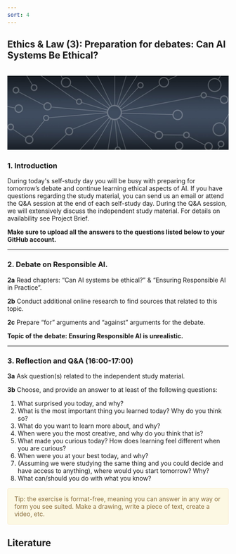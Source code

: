 ```yaml
---
sort: 4
---
```


## __Ethics & Law (3): Preparation for debates: Can AI Systems Be Ethical?__
\
<img src="./images/datalab_banner.jpg" alt="Books banner" width="600"/>

### 1. Introduction

During today's self-study day you will be busy with preparing for tomorrow’s debate and continue learning ethical aspects of AI.
If you have questions regarding the study material, you can send us an email or attend the Q&A   session at the end of each self-study day. During the Q&A session, we will extensively discuss the independent study material. For details on availability see Project Brief.

__Make sure to upload all the answers to the questions listed below to your GitHub account.__

***

### 2. Debate on Responsible AI.

__2a__ Read chapters: “Can AI systems be ethical?” & “Ensuring Responsible AI in Practice”.

__2b__ Conduct additional online research to find sources that related to this topic.

__2c__ Prepare “for” arguments and “against” arguments for the debate.

__Topic of the debate: Ensuring Responsible AI is unrealistic.__

***

### 3. Reflection and Q&A (16:00-17:00)

__3a__ Ask question(s) related to the independent study material.

__3b__ Choose, and provide an answer to at least of the following questions:

1. What surprised you today, and why?
2. What is the most important thing you learned today? Why do you think so?
3. What do you want to learn more about, and why?
4. When were you the most creative, and why do you think that is?
5. What made you curious today? How does learning feel different when you are curious?
6. When were you at your best today, and why?
7. (Assuming we were studying the same thing and you could decide and have access to anything), where would you start tomorrow? Why?
8. What can/should you do with what you know?

<div style="padding: 15px; border: 1px solid transparent; border-color: transparent; margin-bottom: 20px; border-radius: 4px; color: #8a6d3b;; background-color: #fcf8e3; border-color: #faebcc;">
Tip: the exercise is format-free, meaning you can answer in any way or form you see suited. Make a drawing, write a piece of text, create a video, etc.
</div>


## __Literature__
